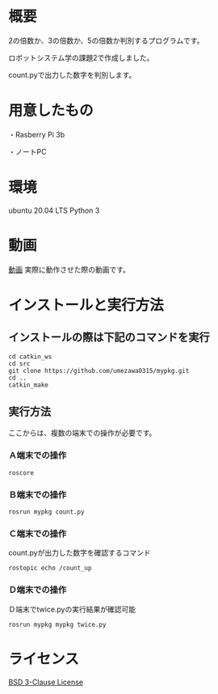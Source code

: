 # 概要
2の倍数か、3の倍数か、5の倍数か判別するプログラムです。

ロボットシステム学の課題2で作成しました。

count.pyで出力した数字を判別します。

# 用意したもの

・Rasberry Pi 3b

・ノートPC

# 環境

ubuntu 20.04 LTS
Python 3

# 動画

[動画](https://youtu.be/L4v1cUIojZY)
実際に動作させた際の動画です。

# インストールと実行方法
## インストールの際は下記のコマンドを実行

```
cd catkin_ws
cd src
git clone https://github.com/umezawa0315/mypkg.git
cd ..
catkin_make
```

## 実行方法

ここからは、複数の端末での操作が必要です。

### Ａ端末での操作

```
roscore
```

### Ｂ端末での操作

```
rosrun mypkg count.py
```

### Ｃ端末での操作

count.pyが出力した数字を確認するコマンド

```
rostopic echo /count_up
```

### Ｄ端末での操作

Ｄ端末でtwice.pyの実行結果が確認可能

```
rosrun mypkg mypkg twice.py
```

# ライセンス

[BSD 3-Clause License](https://github.com/umezawa0315/mypkg/blob/master/LICENSE)
